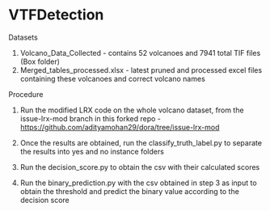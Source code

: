 # VTFDetection

Datasets

1. Volcano_Data_Collected - contains 52 volcanoes and 7941 total TIF files (Box folder)
2. Merged_tables_processed.xlsx - latest pruned and processed excel files containing these volcanoes and correct volcano names

Procedure

1. Run the modified LRX code on the whole volcano dataset, from the issue-lrx-mod branch in this forked repo
		-https://github.com/adityamohan29/dora/tree/issue-lrx-mod

2. Once the results are obtained, run the classify_truth_label.py to separate the results into yes and no instance folders

3. Run the decision_score.py to obtain the csv with their calculated scores

4. Run the binary_prediction.py with the csv obtained in step 3 as input to obtain the threshold and predict the binary value according to the decision score


